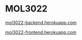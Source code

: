 # MOL3022

[mol3022-backend.herokuapp.com](mol3022-backend.herokuapp.com)

[mol3022-frontend.herokuapp.com](mol3022-frontend.herokuapp.com)
